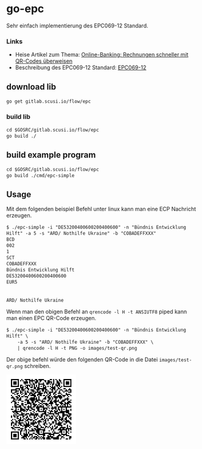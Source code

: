# go-epc

Sehr einfach implementierung des EPC069-12 Standard.

### Links

- Heise Artikel zum Thema: [Online-Banking: Rechnungen schneller mit QR-Codes überweisen](https://heise.de/-6543687)
- Beschreibung des EPC069-12 Standard: [EPC069-12](https://www.europeanpaymentscouncil.eu/sites/default/files/kb/file/2018-05/EPC069-12%20v2.1%20Quick%20Response%20Code%20-%20Guidelines%20to%20Enable%20the%20Data%20Capture%20for%20the%20Initiation%20of%20a%20SCT.pdf)

## download lib

```
go get gitlab.scusi.io/flow/epc
```

### build lib

```
cd $GOSRC/gitlab.scusi.io/flow/epc
go build ./
```

## build example program

```
cd $GOSRC/gitlab.scusi.io/flow/epc
go build ./cmd/epc-simple
```

## Usage

Mit dem folgenden beispiel Befehl unter linux kann man eine ECP Nachricht erzeugen.

```
$ ./epc-simple -i "DE53200400600200400600" -n "Bündnis Entwicklung Hilft" -a 5 -s "ARD/ Nothilfe Ukraine" -b "COBADEFFXXX" 
BCD
002
1
SCT
COBADEFFXXX
Bündnis Entwicklung Hilft
DE53200400600200400600
EUR5


ARD/ Nothilfe Ukraine
```

Wenn man den obigen Befehl an `qrencode -l H -t ANSIUTF8` piped kann man einen EPC QR-Code erzeugen.

```
$ ./epc-simple -i "DE53200400600200400600" -n "Bündnis Entwicklung Hilft" \
	-a 5 -s "ARD/ Nothilfe Ukraine" -b "COBADEFFXXX" \
	| qrencode -l H -t PNG -o images/test-qr.png 
```

Der obige befehl würde den folgenden QR-Code in die Datei `images/test-qr.png` schreiben.

![test-qr.png](/images/test-qr.png)



